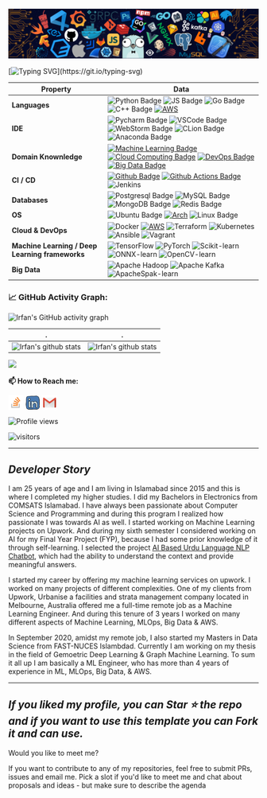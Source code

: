 ![](./src/header_.png)

[![Typing SVG](https://readme-typing-svg.herokuapp.com?color=%2336BCF7&center=true&vCenter=true&width=600&lines=Hi+there+👋,+I+am+Irfan+Danish;+Welcome+to+My+Profile!;Over+5+years+of+programming+experience;I+am+a+ML+and+DevOps+Engineer!;Always+learning+new+things...;Intrested+in+ML,+DevOps,+and+Cloud+Computing+...;)](https://git.io/typing-svg)


Property | Data
--- | --- 
**Languages**  | ![Python Badge](https://img.shields.io/badge/-Python-3776AB?style=flat&logo=Python&logoColor=white) ![JS Badge](https://img.shields.io/badge/-JavaScript-3776AB?style=flat&logo=JavaScript&logoColor=white) ![Go Badge](https://img.shields.io/badge/-Go-3776AB?style=flat&logo=Go&logoColor=white) ![C++ Badge](https://img.shields.io/badge/-C++-3776AB?style=flat&logo=CPlusPlus&logoColor=white) <a target="_blank" rel="noopener noreferrer" href="https://camo.githubusercontent.com/dbf04b1d9ded8b171b6191dea57451689d73885103bac994560771cc6029d70c/68747470733a2f2f696d672e736869656c64732e696f2f7374617469632f76313f6c6162656c3d253746266d6573736167653d4241534826636f6c6f723d626c7565266c6f676f3d676e752d62617368266c6f676f436f6c6f723d7768697465"><img src="https://camo.githubusercontent.com/dbf04b1d9ded8b171b6191dea57451689d73885103bac994560771cc6029d70c/68747470733a2f2f696d672e736869656c64732e696f2f7374617469632f76313f6c6162656c3d253746266d6573736167653d4241534826636f6c6f723d626c7565266c6f676f3d676e752d62617368266c6f676f436f6c6f723d7768697465" alt="AWS" style="max-width: 100%;"></a>
**IDE** | ![Pycharm Badge](https://img.shields.io/badge/-Pycharm-3776AB?style=flat&logo=Pycharm&logoColor=white) ![VSCode Badge](https://img.shields.io/badge/-VSCode-3776AB?style=flat&logo=VisualStudioCode&logoColor=white) ![WebStorm Badge](https://img.shields.io/badge/-Webstorm-3776AB?style=flat&logo=Webstorm&logoColor=white) ![CLion Badge](https://img.shields.io/badge/-CLion-3776AB?style=flat&logo=Clion&logoColor=white) ![Anaconda Badge](https://img.shields.io/badge/-Anaconda-3776AB?style=flat&logo=Anaconda&logoColor=white)
**Domain Knownledge**  | [![Machine Learning Badge](https://img.shields.io/badge/-Machine%20Learning-01D277?style=flat&logoColor=white)](https://github.com/irdanish11/irdanish11) [![Cloud Computing Badge](https://img.shields.io/badge/-Cloud%20Computing-FAB040?style=flat&logoColor=white)](https://github.com/search?q=user%3Airdanish11&type=Repositories) [![DevOps Badge](https://img.shields.io/badge/-DevOps%20-4C8CBF?style=flat&logoColor=white)](https://github.com/search?q=user%3Airdanish11&type=Repositories) [![Big Data Badge](https://img.shields.io/badge/-Big%20Data-FF6600?style=flat&logoColor=white)](https://github.com/search?q=user%3Airdanish11&type=Repositories) 
**CI / CD** | [![Github Badge](https://img.shields.io/static/v1?style=for-the-badge&message=GitHub&color=171515&logo=GitHub&logoColor=FFFFFF&label=)](https://github.com/irdanish11/irdanish11) [![Github Actions Badge](https://img.shields.io/static/v1?style=for-the-badge&message=Git&color=D24939&logo=Git&logoColor=3E2C00&label=)](https://github.com/irdanish11/irdanish11) ![Jenkins](https://img.shields.io/static/v1?style=for-the-badge&message=Jenkins&color=FFFFFF&logo=Jenkins&logoColor=D33834&label=)
**Databases**  | ![Postgresql Badge](https://img.shields.io/badge/-PostgreSQL-3776AB?style=flat&logo=Postgresql&logoColor=white) ![MySQL Badge](https://img.shields.io/badge/-MySQL-3776AB?style=flat&logo=MySQL&logoColor=white) ![MongoDB Badge](https://img.shields.io/badge/-MongoDB-3776AB?style=flat&logo=MongoDB&logoColor=white) ![Redis Badge](https://img.shields.io/badge/-Redis-3776AB?style=flat&logo=Redis&logoColor=white)
**OS**  | ![Ubuntu Badge](https://img.shields.io/badge/-Ubuntu-3776AB?style=flat&logo=Ubuntu&logoColor=white) <a target="_blank" rel="noopener noreferrer" href="https://camo.githubusercontent.com/819cadcc47dabf848020012047d45aeba0b96b78bd6bde0bef8958ca56f2105f/68747470733a2f2f696d672e736869656c64732e696f2f62616467652f417263685f4c696e75782d3137393344313f6c6f676f3d617263682d6c696e7578266c6f676f436f6c6f723d7768697465"><img src="https://camo.githubusercontent.com/819cadcc47dabf848020012047d45aeba0b96b78bd6bde0bef8958ca56f2105f/68747470733a2f2f696d672e736869656c64732e696f2f62616467652f417263685f4c696e75782d3137393344313f6c6f676f3d617263682d6c696e7578266c6f676f436f6c6f723d7768697465" alt="Arch" style="max-width: 100%;"></a> ![Linux Badge](https://img.shields.io/badge/-Linux-3776AB?style=flat&logo=Linux&logoColor=white)
**Cloud & DevOps**  | ![Docker](https://img.shields.io/badge/Docker-F9AB00?style=for-the-badge&logo=docker&color=525252) <a target="_blank" rel="noopener noreferrer" href="https://camo.githubusercontent.com/a043eb2dbd182fc05a2ac24020c2e8900d41f2aa5dce7920c2942a8362146d13/68747470733a2f2f696d672e736869656c64732e696f2f62616467652f2d6177732d3333333f7374796c653d666f722d7468652d6261646765266c6f676f3d616d617a6f6e2d617773"><img src="https://camo.githubusercontent.com/a043eb2dbd182fc05a2ac24020c2e8900d41f2aa5dce7920c2942a8362146d13/68747470733a2f2f696d672e736869656c64732e696f2f62616467652f2d6177732d3333333f7374796c653d666f722d7468652d6261646765266c6f676f3d616d617a6f6e2d617773" alt="AWS" style="max-width: 100%;"></a> ![Terraform](https://img.shields.io/static/v1?style=for-the-badge&message=Terraform&color=7B42BC&logo=Terraform&logoColor=FFFFFF&label=) ![Kubernetes](https://img.shields.io/static/v1?style=for-the-badge&message=Kubernetes&color=326CE5&logo=Kubernetes&logoColor=FFFFFF&label=) ![Ansible](https://img.shields.io/static/v1?style=for-the-badge&message=Ansible&color=EE0000&logo=Ansible&logoColor=FFFFFF&label=) ![Vagrant](https://img.shields.io/static/v1?style=for-the-badge&message=Vagrant&color=1868F2&logo=Vagrant&logoColor=FFFFFF&label=)
**Machine Learning / Deep Learning frameworks**  | ![TensorFlow](http://img.shields.io/badge/-TensorFlow-eee?style=flat-square&logo=tensorflow&logoColor=FF6F00) ![PyTorch](http://img.shields.io/badge/-PyTorch-eee?style=flat-square&logo=pytorch&logoColor=EE4C2C) ![Scikit-learn](http://img.shields.io/badge/-Scikit--Learn-eee?style=flat-square&logo=scikit-learn&logoColor=e26d00)  ![ONNX-learn](http://img.shields.io/badge/-ONNX-eee?style=flat-square&logo=onnx&logoColor=e26d00) ![OpenCV-learn](http://img.shields.io/badge/-OpenCV-eee?style=flat-square&logo=opencv&logoColor=e26d00)
**Big Data**  | ![Apache Hadoop](https://img.shields.io/static/v1?style=for-the-badge&message=Apache+Hadoop&color=222222&logo=Apache+Hadoop&logoColor=66CCFF&label=) ![Apache Kafka](https://img.shields.io/static/v1?style=for-the-badge&message=Apache+Kafka&color=231F20&logo=Apache+Kafka&logoColor=FFFFFF&label=) ![ApacheSpak-learn](https://img.shields.io/static/v1?style=for-the-badge&message=Apache+Spark&color=231F20&logo=Apache+Spark&logoColor=e26d00&label=) 

<!--   GitHub stats graph -->
### 📈 GitHub Activity Graph:
![Irfan's GitHub activity graph](https://activity-graph.herokuapp.com/graph?username=irdanish11&hide_border=true&theme=redical)

 . | .
--- | --- 
![Irfan's github stats](https://github-readme-stats.vercel.app/api?username=irdanish11&show_icons=true&theme=radical&include_all_commits=true) | ![Irfan's github stats](https://github-readme-stats.vercel.app/api/top-langs/?username=irdanish11&theme=radical&layout=compact)

<img src="https://github-readme-streak-stats.herokuapp.com/?user=irdanish11"></img>


**📫 How to Reach me:**
<p align="left">
<a href="https://stackoverflow.com/users/6350067/irfan-danish" target="blank"><img align="center" src="https://raw.githubusercontent.com/irdanish11/irdanish11/master/assets/stackoverflow.png" alt="irdanish11" height="30" width="30" /></a>
<a href="https://www.linkedin.com/in/irdanish/" target="blank"><img align="center" src="https://raw.githubusercontent.com/irdanish11/irdanish11/master/assets/linkedin.svg" alt="irdanish11" height="30" width="30" /></a>
<a href="mailto:irdanish.dev@gmail.com" target="blank"><img align="center" src="https://raw.githubusercontent.com/irdanish11/irdanish11/master/assets/gmail.svg" alt="Gmail" height="30" width="30" /></a>
</p>



![Profile views](https://gpvc.arturio.dev/irdanish11)

<p align="left">
<img src="https://visitor-badge.laobi.icu/badge?page_id=irdanish11.irdanish11" alt="visitors"/>
</p>

---
  *Developer Story*
---
I am 25 years of age and I am living in Islamabad since 2015 and this is where I completed my higher studies. I did my Bachelors in Electronics from COMSATS Islamabad. I have always been passionate about Computer Science and Programming and during this program I realized how passionate I was towards AI as well. I started working on Machine Learning projects on Upwork. And during my sixth semester I considered working on AI for my Final Year Project (FYP), because I had some prior knowledge of it through self-learning. I selected the project [AI Based Urdu Language NLP Chatbot](https://github.com/irdanish11/Seq2Seq-UrduChatBot), which had the ability to understand the context and provide meaningful answers.

I started my career by offering my machine learning services on upwork. I worked on many projects of different complexities. One of my clients from Upwork, Urbanise a facilities and strata management company located in Melbourne, Australia offered me a full-time remote job as a Machine Learning Engineer. And during this tenure of 3 years I worked on many different aspects of Machine Learning, MLOps, Big Data & AWS.

In September 2020, amidst my remote job, I also started my Masters in Data Science from FAST-NUCES Islambdad. Currently I am working on my thesis in the field of Gemoetric Deep Learning & Graph Machine Learning. To sum it all up I am basically a ML Engineer, who has more than 4 years of experience in ML, MLOps, Big Data, & AWS. 


---
  *If you liked my profile, you can Star ⭐ the repo and if you want to use this template you can Fork it and can use.*
---
Would you like to meet me?

If you want to contribute to any of my repositories, feel free to submit PRs, issues and email me. Pick a slot if you'd like to meet me and chat about proposals and ideas - but make sure to describe the agenda
  
